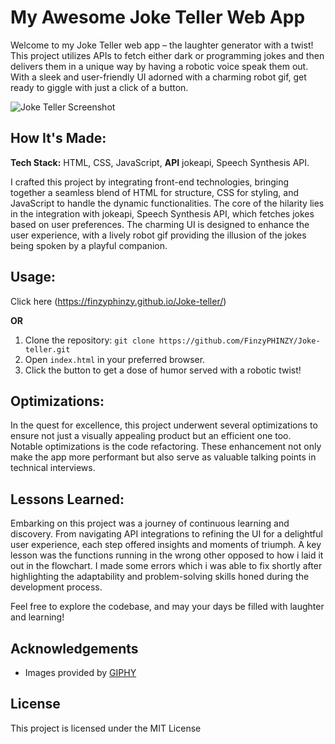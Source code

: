 # My Awesome Joke Teller Web App

Welcome to my Joke Teller web app – the laughter generator with a twist! This project utilizes APIs to fetch either dark or programming jokes and then delivers them in a unique way by having a robotic voice speak them out. With a sleek and user-friendly UI adorned with a charming robot gif, get ready to giggle with just a click of a button.

![Joke Teller Screenshot](link-to-screenshot)

## How It's Made:

**Tech Stack:** HTML, CSS, JavaScript,
**API** jokeapi, Speech Synthesis API.

I crafted this project by integrating front-end technologies, bringing together a seamless blend of HTML for structure, CSS for styling, and JavaScript to handle the dynamic functionalities. The core of the hilarity lies in the integration with jokeapi, Speech Synthesis API, which fetches jokes based on user preferences. The charming UI is designed to enhance the user experience, with a lively robot gif providing the illusion of the jokes being spoken by a playful companion.

## Usage:

Click here (https://finzyphinzy.github.io/Joke-teller/)

**OR**

1. Clone the repository: `git clone https://github.com/FinzyPHINZY/Joke-teller.git`
2. Open `index.html` in your preferred browser.
3. Click the button to get a dose of humor served with a robotic twist!

## Optimizations:

In the quest for excellence, this project underwent several optimizations to ensure not just a visually appealing product but an efficient one too. Notable optimizations is the code refactoring. These enhancement not only make the app more performant but also serve as valuable talking points in technical interviews.

## Lessons Learned:

Embarking on this project was a journey of continuous learning and discovery. From navigating API integrations to refining the UI for a delightful user experience, each step offered insights and moments of triumph. A key lesson was the functions running in the wrong other opposed to how i laid it out in the flowchart. I made some errors which i was able to fix shortly after highlighting the adaptability and problem-solving skills honed during the development process.

Feel free to explore the codebase, and may your days be filled with laughter and learning!

## Acknowledgements

- Images provided by [GIPHY](https://giphy.com/)

## License

This project is licensed under the MIT License
